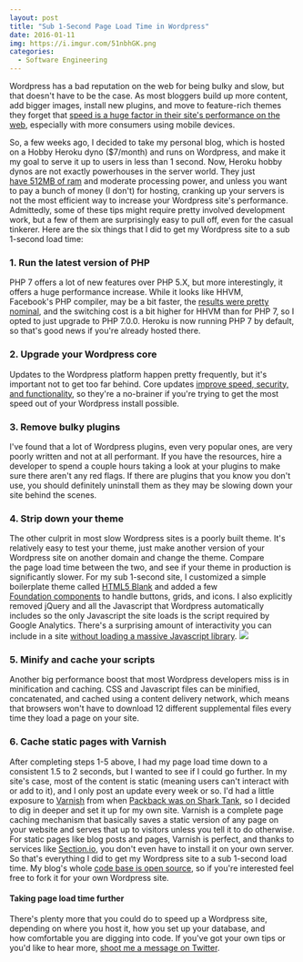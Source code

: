 ```yaml
---
layout: post
title: "Sub 1-Second Page Load Time in Wordpress"
date: 2016-01-11
img: https://i.imgur.com/51nbhGK.png
categories:
  - Software Engineering
---
```

Wordpress has a bad reputation on the web for being bulky and slow, but that doesn't have to be the case. As most bloggers build up more content, add bigger images, install new plugins, and move to feature-rich themes they forget that [speed is a huge factor in their site's performance on the web](https://googlewebmastercentral.blogspot.com/2010/04/using-site-speed-in-web-search-ranking.html), especially with more consumers using mobile devices. 

So, a few weeks ago, I decided to take my personal blog, which is hosted on a Hobby Heroku dyno ($7/month) and runs on Wordpress, and make it my goal to serve it up to users in less than 1 second. Now, Heroku hobby dynos are not exactly powerhouses in the server world. They just [have 512MB of ram](https://devcenter.heroku.com/articles/dyno-types#available-dyno-types) and moderate processing power, and unless you want to pay a bunch of money (I don't) for hosting, cranking up your servers is not the most efficient way to increase your Wordpress site's performance. Admittedly, some of these tips might require pretty involved development work, but a few of them are surprisingly easy to pull off, even for the casual tinkerer. Here are the six things that I did to get my Wordpress site to a sub 1-second load time:

### 1\. Run the latest version of PHP

PHP 7 offers a lot of new features over PHP 5.X, but more interestingly, it offers a huge performance increase. While it looks like HHVM, Facebook's PHP compiler, may be a bit faster, the [results were pretty nominal](https://kinsta.com/blog/hhvm-vs-php-7/), and the switching cost is a bit higher for HHVM than for PHP 7, so I opted to just upgrade to PHP 7.0.0. Heroku is now running PHP 7 by default, so that's good news if you're already hosted there.

### 2\. Upgrade your Wordpress core

Updates to the Wordpress platform happen pretty frequently, but it's important not to get too far behind. Core updates [improve speed, security, and functionality](https://premium.wpmudev.org/blog/speeding-up-wordpress/#update-cms), so they're a no-brainer if you're trying to get the most speed out of your Wordpress install possible.

### 3\. Remove bulky plugins

I've found that a lot of Wordpress plugins, even very popular ones, are very poorly written and not at all performant. If you have the resources, hire a developer to spend a couple hours taking a look at your plugins to make sure there aren't any red flags. If there are plugins that you know you don't use, you should definitely uninstall them as they may be slowing down your site behind the scenes.

### 4\. Strip down your theme

The other culprit in most slow Wordpress sites is a poorly built theme. It's relatively easy to test your theme, just make another version of your Wordpress site on another domain and change the theme. Compare the page load time between the two, and see if your theme in production is significantly slower. For my sub 1-second site, I customized a simple boilerplate theme called [HTML5 Blank](http://html5blank.com/) and added a few [Foundation components](http://foundation.zurb.com/sites/docs/) to handle buttons, grids, and icons. I also explicitly removed jQuery and all the Javascript that Wordpress automatically includes so the only Javascript the site loads is the script required by Google Analytics. There's a surprising amount of interactivity you can include in a site [without loading a massive Javascript library](https://www.smashingmagazine.com/2015/12/reimagining-single-page-applications-progressive-enhancement/). ![](https://i.imgur.com/Gj8qPGJ.png)

### 5\. Minify and cache your scripts

Another big performance boost that most Wordpress developers miss is in minification and caching. CSS and Javascript files can be minified, concatenated, and cached using a content delivery network, which means that browsers won't have to download 12 different supplemental files every time they load a page on your site.

### 6\. Cache static pages with Varnish

After completing steps 1-5 above, I had my page load time down to a consistent 1.5 to 2 seconds, but I wanted to see if I could go further. In my site's case, most of the content is static (meaning users can't interact with or add to it), and I only post an update every week or so. I'd had a little exposure to [Varnish](https://www.varnish-cache.org/) from when [Packback was on Shark Tank](http://bluesky.chicagotribune.com/originals/chi-shark-tank-chicago-packback-bsi,0,0.story), so I decided to dig in deeper and set it up for my own site. Varnish is a complete page caching mechanism that basically saves a static version of any page on your website and serves that up to visitors unless you tell it to do otherwise. For static pages like blog posts and pages, Varnish is perfect, and thanks to services like [Section.io](https://www.section.io/), you don't even have to install it on your own server. So that's everything I did to get my Wordpress site to a sub 1-second load time. My blog's whole [code base is open source](https://github.com/karllhughes/KH-Blog), so if you're interested feel free to fork it for your own Wordpress site.

#### Taking page load time further

There's plenty more that you could do to speed up a Wordpress site, depending on where you host it, how you set up your database, and how comfortable you are digging into code. If you've got your own tips or you'd like to hear more, [shoot me a message on Twitter](https://twitter.com/karllhughes).
